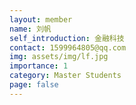 ```yaml
---
layout: member
name: 刘帆
self_introduction: 金融科技
contact: 1599964805@qq.com
img: assets/img/lf.jpg
importance: 1
category: Master Students
page: false
---
```



